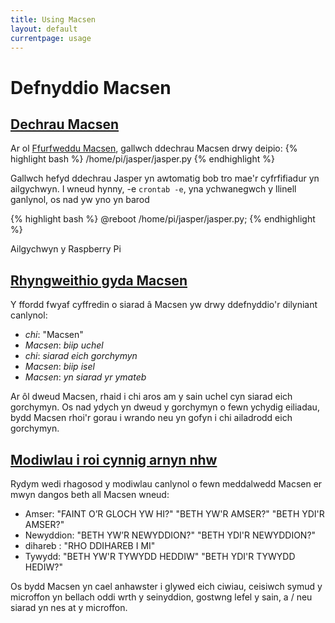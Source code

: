 ```yaml
---
title: Using Macsen
layout: default
currentpage: usage
---
```


Defnyddio Macsen
===

<h2 class="linked" id='dechrau_macsen'><a href="#dechrau_macsen" title="Permalink to this headline">Dechrau Macsen</a></h2>

Ar ol <a href="/documentation/configuration/">Ffurfweddu Macsen</a>, gallwch ddechrau Macsen drwy deipio:
{% highlight bash %}
/home/pi/jasper/jasper.py
{% endhighlight %}

Gallwch hefyd ddechrau Jasper yn awtomatig bob tro mae'r cyfrfifiadur yn ailgychwyn. I wneud hynny, -e `crontab -e`,  yna ychwanegwch y llinell ganlynol, os nad yw yno yn barod

{% highlight bash %}
@reboot /home/pi/jasper/jasper.py;
{% endhighlight %}

Ailgychwyn y Raspberry Pi


<h2 class="linked" id='interacting'><a href="#interacting" title="Permalink to this headline">Rhyngweithio gyda Macsen</a></h2>

Y ffordd fwyaf cyffredin o siarad â Macsen yw drwy ddefnyddio'r dilyniant canlynol:

- _chi_: "Macsen"
- _Macsen_: *biip uchel*
- _chi_: *siarad eich gorchymyn*
- _Macsen_: *biip isel*
- _Macsen_: *yn siarad yr ymateb*

Ar ôl dweud Macsen, rhaid i chi aros am y sain uchel cyn siarad eich gorchymyn. Os nad ydych yn dweud y gorchymyn o fewn ychydig eiliadau, bydd Macsen rhoi'r gorau i wrando neu yn gofyn i chi ailadrodd eich gorchymyn.

<h2 class="linked" id='modules'><a href="#modules" title="Permalink to this headline">Modiwlau i roi cynnig arnyn nhw</a></h2>

Rydym wedi rhagosod y modiwlau canlynol o fewn meddalwedd Macsen er mwyn dangos beth all Macsen wneud:

- Amser: "FAINT O’R GLOCH YW HI?" "BETH YW'R AMSER?" "BETH YDI'R AMSER?"
- Newyddion: "BETH YW’R NEWYDDION?" "BETH YDI'R NEWYDDION?"
- dihareb : "RHO DDIHAREB I MI"
- Tywydd: "BETH YW'R TYWYDD HEDDIW" "BETH YDI'R TYWYDD HEDIW?"

Os bydd Macsen yn cael anhawster i glywed eich ciwiau, ceisiwch symud y microffon yn bellach oddi wrth y seinyddion, gostwng lefel y sain, a / neu siarad yn nes at y microffon.
